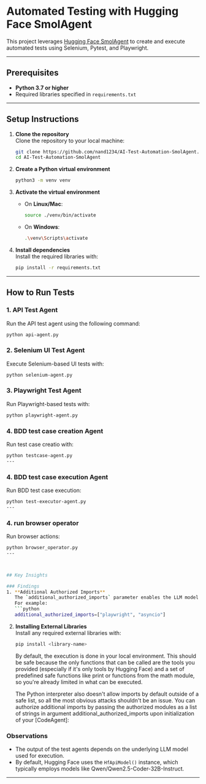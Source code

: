 
# Automated Testing with Hugging Face SmolAgent

This project leverages [Hugging Face SmolAgent](https://huggingface.co/docs/smolagents/guided_tour) to create and execute automated tests using Selenium, Pytest, and Playwright.

---

## Prerequisites

- **Python 3.7 or higher**
- Required libraries specified in `requirements.txt`

---

## Setup Instructions

1. **Clone the repository**  
   Clone the repository to your local machine:
   ```bash
   git clone https://github.com/nand1234/AI-Test-Automation-SmolAgent.git
   cd AI-Test-Automation-SmolAgent
   ```

2. **Create a Python virtual environment**  
   ```bash
   python3 -m venv venv
   ```

3. **Activate the virtual environment**  
   - On **Linux/Mac**:
     ```bash
     source ./venv/bin/activate
     ```
   - On **Windows**:
     ```bash
     .\venv\Scripts\activate
     ```

4. **Install dependencies**  
   Install the required libraries with:
   ```bash
   pip install -r requirements.txt
   ```

---

## How to Run Tests

### 1. **API Test Agent**
Run the API test agent using the following command:
```bash
python api-agent.py
```

### 2. **Selenium UI Test Agent**
Execute Selenium-based UI tests with:
```bash
python selenium-agent.py
```

### 3. **Playwright Test Agent**
Run Playwright-based tests with:
```bash
python playwright-agent.py
```
### 4. **BDD test case creation Agent**
Run test case creatio with:
```bash
python testcase-agent.py
---

```
### 4. **BDD test case execution Agent**
Run BDD test case execution:
```bash
python test-executor-agent.py
---

```
### 4. **run browser operator**
Run browser actions:
```bash
python browser_operator.py
---



## Key Insights

### Findings
1. **Additional Authorized Imports**  
   The `additional_authorized_imports` parameter enables the LLM model to interact with specified external libraries.  
   For example:
   ```python
   additional_authorized_imports=["playwright", "asyncio"]
   ```

2. **Installing External Libraries**  
   Install any required external libraries with:
   ```bash
   pip install <library-name>
   ```
   By default, the execution is done in your local environment. This should be safe because the only functions that can be called are the tools you provided (especially if it's only tools by Hugging Face) and a set of predefined safe functions like print or functions from the math module, so you're already limited in what can be executed.

   The Python interpreter also doesn't allow imports by default outside of a safe list, so all the most obvious attacks shouldn't be an issue. You can authorize additional imports by passing the authorized modules as a list of strings in argument additional_authorized_imports upon initialization of your [CodeAgent]:

### Observations
- The output of the test agents depends on the underlying LLM model used for execution.  
- By default, Hugging Face uses the `HfApiModel()` instance, which typically employs models like Qwen/Qwen2.5-Coder-32B-Instruct.

---